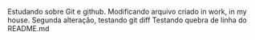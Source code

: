 Estudando sobre Git e github.
Modificando arquivo criado in work, in my house.
Segunda alteração, testando git diff
Testando quebra de linha do README.md